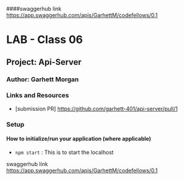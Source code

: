 
####swaggerhub link
https://app.swaggerhub.com/apis/GarhettM/codefellows/0.1

# LAB - Class 06

## Project: Api-Server

### Author: Garhett Morgan

### Links and Resources

- [submission PR] https://github.com/garhett-401/api-server/pull/1


### Setup

#### How to initialize/run your application (where applicable)

- `npm start` : This is to start the localhost


swaggerhub link
https://app.swaggerhub.com/apis/GarhettM/codefellows/0.1


